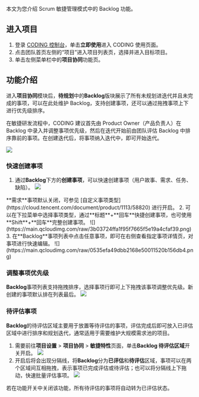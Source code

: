 本文为您介绍 Scrum 敏捷管理模式中的 Backlog 功能。

## 进入项目

1. 登录 [CODING 控制台](https://console.cloud.tencent.com/coding)，单击**立即使用**进入 CODING 使用页面。
2. 点击团队首页左侧的“项目”进入项目列表页，选择并进入目标项目。
3. 单击左侧菜单栏中的**项目协同**功能页。 

## 功能介绍

进入**项目协同**模块后，**待规划**中的**Backlog**版块展示了所有未规划进迭代并且未完成的事项，可以在此处维护 Backlog，支持创建事项，还可以通过拖拽事项上下进行优先级排序。

在敏捷研发流程中，CODING 建议首先由 Product Owner（产品负责人）在 Backlog 中录入并调整事项优先级，然后在迭代开始前由团队评估 Backlog 中排序靠前的事项。在创建迭代后，将事项纳入迭代中，即可开始迭代。

![](https://main.qcloudimg.com/raw/47ffe029f5ed035c28e9015dee8b6669.png)

### 快速创建事项[](#create)

1. 通过**Backlog**下方的**创建事项**，可以快速创建事项（用户故事、需求、任务、缺陷）。
![](https://main.qcloudimg.com/raw/7afa5e934e3b8388ea381da4090899b4.png)
<dx-alert infotype="explain" title="">
**需求**事项默认关闭，可参见 [自定义事项类型](https://cloud.tencent.com/document/product/1113/58820) 进行开启。
</dx-alert>
2. 可以在下拉菜单中选择事项类型，通过**标题**+**回车**快捷创建事项，也可使用**Shift**+**回车**完整创建事项。
![](https://main.qcloudimg.com/raw/3b03724ffa1f95f7665f5e19a4cfaf39.png)
3. 在**Backlog**事项列表中点击任意事项，即可在右侧查看指定事项详情页，对事项进行快速编辑。
![](https://main.qcloudimg.com/raw/0535efa49dbb2168e50011520b156db4.png)

### 调整事项优先级[](#priority)

**Backlog**事项列表支持拖拽排序，选择事项行即可上下拖拽该事项调整优先级。新创建的事项默认排在列表最后。
![](https://main.qcloudimg.com/raw/5573c23c138c8ca19b3a6d34dafb4959.png)

### 待评估事项[](#be-assessed)

**Backlog**的待评估区域主要用于放置等待评估的事项，评估完成后即可放入已评估区域中进行排序和规划迭代，通常适用于需要维护大规模需求池的项目。
1. 需要前往**项目设置** > **项目协同** > **敏捷特性**页面，单击**Backlog 待评估区域**开关开启。
![](https://main.qcloudimg.com/raw/e6ac7c1f6a849b8a9b91b2cd257ff8df.png)
2. 开启后将会出现分隔线，将**Backlog**分为**已评估**和**待评估**区域，事项可以在两个区域间互相拖拽，表示事项已完成评估或待评估；也可以将分隔线上下拖动，快速批量评估事项。
![](https://main.qcloudimg.com/raw/64786ad8ce18d6b6ece0fbf2b9117cf3.png)
<dx-alert infotype="notice" title="">
若在功能开关中关闭该功能，所有待评估的事项将自动转为已评估状态。
</dx-alert>


